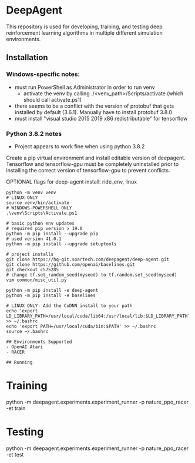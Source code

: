 # DeepAgent

This repository is used for developing, training, and testing deep reinforcement learning algorithms in multiple
different simulation environments.

## Installation
### Windows-specific notes:
- must run PowerShell as Administrator in order to run venv
  - activate the venv by calling ./<venv_path>/Scripts/activate (which should call activate.ps1)
- there seems to be a conflict with the version of protobuf that gets installed by default (3.6.1). Manually have to install protobuf 3.8.0
- must install "visual studio 2015 2019 x86 redistributable" for tensorflow

### Python 3.8.2 notes
- Project appears to work fine when using python 3.8.2

Create a pip virtual environment and install editable version of deepagent.
Tensorflow and tensorflow-gpu must be completely uninstalled prior to installing the correct version of tensorflow-gpu to prevent conflicts.

OPTIONAL flags for deep-agent install: ride_env, linux

```
python -m venv venv
# LINUX-ONLY
source venv/bin/activate
# WINDOWS-POWERSHELL ONLY
.\venv\Scripts\Activate.ps1

# basic python env updates
# required pip version > 19.0
python -m pip install --upgrade pip 
# used version 41.0.1
python -m pip install --upgrade setuptools

# project installs
git clone https://hq-git.soartech.com/deepagent/deep-agent.git
git clone https://github.com/openai/baselines.git
git checkout c575285
# change tf.set_random_seed(myseed) to tf.random.set_seed(myseed)
vim common/misc_util.py

python -m pip install -e deep-agent
python -m pip install -e baselines

# LINUX ONLY: Add the CuDNN install to your path
echo 'export LD_LIBRARY_PATH=/usr/local/cuda/lib64:/usr/local/lib:$LD_LIBRARY_PATH' >> ~/.bashrc
echo 'export PATH=/usr/local/cuda/bin:$PATH' >> ~/.bashrc
source ~/.bashrc

## Environments Supported
- OpenAI Atari
- RACER

## Running

```
# Training
python -m deepagent.experiments.experiment_runner -p nature_ppo_racer -et train
# Testing
python -m deepagent.experiments.experiment_runner -p nature_ppo_racer -et test
```
